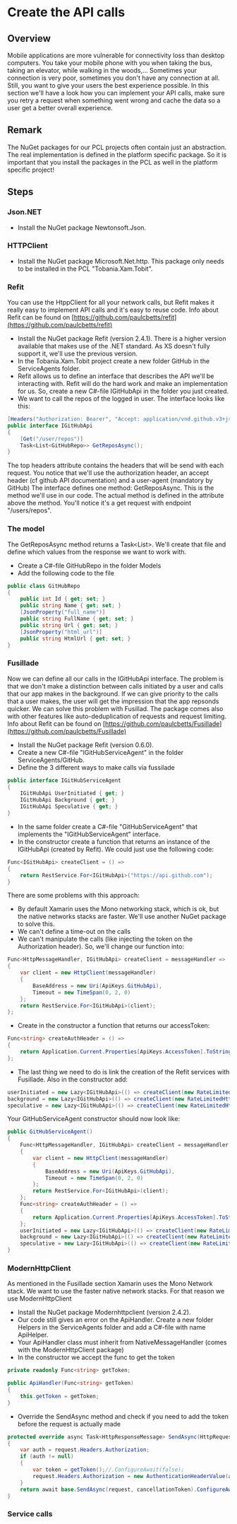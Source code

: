 # Create the API calls

## Overview
Mobile applications are more vulnerable for connectivity loss than desktop computers. You take your mobile phone with you when taking the bus, taking an elevator, while walking in the woods,... Sometimes your connection is very poor, sometimes you don't have any connection at all. Still, you want to give your users the best experience possible. In this section we'll have a look how you can implement your API calls, make sure you retry a request when something went wrong and cache the data so a user get a better overall experience.

## Remark
The NuGet packages for our PCL projects often contain just an abstraction. The real implementation is defined in the platform specific package. So it is important that you install the packages in the PCL as well in the platform specific project! 

## Steps

### Json.NET
- Install the NuGet package Newtonsoft.Json. 

### HTTPClient
- Install the NuGet package Microsoft.Net.http. This package only needs to be installed in the PCL "Tobania.Xam.Tobit".

### Refit
You can use the HtppClient for all your network calls, but Refit makes it really easy to implement API calls and it's easy to reuse code.
Info about Refit can be found on [https://github.com/paulcbetts/refit](https://github.com/paulcbetts/refit)

- Install the NuGet package Refit (version 2.4.1). There is a higher version available that makes use of the .NET standard. As XS doesn't fully support it, we'll use the previous version.
- In the Tobania.Xam.Tobit project create a new folder GitHub in the ServiceAgents folder.
- Refit allows us to define an interface that describes the API we'll be interacting with. Refit will do the hard work and make an implementation for us. So, create a new C#-file IGitHubApi in the folder you just created. 
- We want to call the repos of the logged in user. The interface looks like this:
```c#
[Headers("Authorization: Bearer", "Accept: application/vnd.github.v3+json", "User-Agent: Tobit")]
public interface IGitHubApi
{
    [Get("/user/repos")]
    Task<List<GitHubRepo>> GetReposAsync();
}
``` 
The top headers attribute contains the headers that will be send with each request. You notice that we'll use the authorization header, an accept header (cf github API documentation) and a user-agent (mandatory by GitHub)
The interface defines one method: GetReposAsync. This is the method we'll use in our code. The actual method is defined in the attribute above the method. You'll notice it's a get request with endpoint "/users/repos".

### The model
The GetReposAsync method returns a Task<List<GItHubRepo>>. We'll create that file and define which values from the response we want to work with.
- Create a C#-file GitHubRepo in the folder Models
- Add the following code to the file
```C#
public class GitHubRepo
{
    public int Id { get; set; }
    public string Name { get; set; }
    [JsonProperty("full_name")]
    public string FullName { get; set; }
    public string Url { get; set; }
    [JsonProperty("html_url")]
    public string HtmlUrl { get; set; }
}
``` 


### Fusillade
Now we can define all our calls in the IGitHubApi interface. The problem is that we don't make a distinction between calls initiated by a user and calls that our app makes in the background. If we can give priority to the calls that a user makes, the user will get the impression that the app repsonds quicker. We can solve this problem with Fusillad. The package comes also with other features like auto-deduplication of requests and request limiting.
Info about Refit can be found on [https://github.com/paulcbetts/Fusillade](https://github.com/paulcbetts/Fusillade)

- Install the NuGet package Refit (version 0.6.0).
- Create a new C#-file "IGitHubServiceAgent" in the folder ServiceAgents/GitHub.
- Define the 3 different ways to make calls via fussilade
```C#
public interface IGitHubServiceAgent
{
    IGitHubApi UserInitiated { get; }
    IGitHubApi Background { get; }
    IGitHubApi Speculative { get; }
}
```
- In the same folder create a C#-file "GitHubServiceAgent" that implements the "IGitHubServiceAgent" interface.
- In the constructor create a function that returns an instance of the IGitHubApi (created by Refit). We could just use the following code:
```C#
Func<IGitHubApi> createClient = () => 
{
    return RestService.For<IGitHubApi>("https://api.github.com");
}
```
There are some problems with this approach:
- By default Xamarin uses the Mono networking stack, which is ok, but the native networks stacks are faster. We'll use another NuGet package to solve this.
- We can't define a time-out on the calls 
- We can't manipulate the calls (like injecting the token on the Authorization header).
So, we'll change our function into:
```C#
Func<HttpMessageHandler, IGitHubApi> createClient = messageHandler =>
{
    var client = new HttpClient(messageHandler)
    {
        BaseAddress = new Uri(ApiKeys.GitHubApi),
        Timeout = new TimeSpan(0, 2, 0)
    };
    return RestService.For<IGitHubApi>(client);
};
```
- Create in the constructor a function that returns our accessToken:
```C#
Func<string> createAuthHeader = () =>
{
    return Application.Current.Properties[ApiKeys.AccessToken].ToString();
};
```
- The last thing we need to do is link the creation of the Refit services with Fusillade. Also in the constructor add:
```C#
userInitiated = new Lazy<IGitHubApi>(() => createClient(new RateLimitedHttpMessageHandler(new ApiHandler(createAuthHeader), Priority.UserInitiated)));
background = new Lazy<IGitHubApi>(() => createClient(new RateLimitedHttpMessageHandler(new ApiHandler(createAuthHeader), Priority.Background)));
speculative = new Lazy<IGitHubApi>(() => createClient(new RateLimitedHttpMessageHandler(new ApiHandler(createAuthHeader), Priority.Speculative)));
```
Your GitHubServiceAgent constructor should now look like:
```C#
public GitHubServiceAgent()
{
    Func<HttpMessageHandler, IGitHubApi> createClient = messageHandler =>
    {
        var client = new HttpClient(messageHandler)
        {
            BaseAddress = new Uri(ApiKeys.GitHubApi),
            Timeout = new TimeSpan(0, 2, 0)
        };
        return RestService.For<IGitHubApi>(client);
    };
    Func<string> createAuthHeader = () =>
    {
        return Application.Current.Properties[ApiKeys.AccessToken].ToString(); 
    };
    userInitiated = new Lazy<IGitHubApi>(() => createClient(new RateLimitedHttpMessageHandler(new ApiHandler(createAuthHeader), Priority.UserInitiated)));
    background = new Lazy<IGitHubApi>(() => createClient(new RateLimitedHttpMessageHandler(new ApiHandler(createAuthHeader), Priority.Background)));
    speculative = new Lazy<IGitHubApi>(() => createClient(new RateLimitedHttpMessageHandler(new ApiHandler(createAuthHeader), Priority.Speculative)));
}
```

### ModernHttpClient
As mentioned in the Fusillade section Xamarin uses the Mono Network stack. We want to use the faster native network stacks. For that reason we use ModernHttpClient
- Install the NuGet package Modernhttpclient (version 2.4.2).
- Our code still gives an error on the ApiHandler. Create a new folder Helpers in the ServiceAgents folder and add a C#-file with name ApiHelper.
- Your ApiHandler class must inherit from NativeMessageHandler (comes with the ModernHttpClient package)
- In the constructor we accept the func to get the token
```C#
private readonly Func<string> getToken;

public ApiHandler(Func<string> getToken)
{
    this.getToken = getToken;
}
```
- Override the SendAsync method and check if you need to add the token before the request is actually made
```C#
protected override async Task<HttpResponseMessage> SendAsync(HttpRequestMessage request, System.Threading.CancellationToken cancellationToken)
{
    var auth = request.Headers.Authorization;
    if (auth != null)
    {
        var token = getToken();//.ConfigureAwait(false);
        request.Headers.Authorization = new AuthenticationHeaderValue(auth.Scheme, token);
    }
    return await base.SendAsync(request, cancellationToken).ConfigureAwait(false);
}
```

### Service calls





